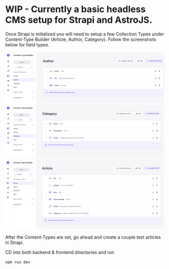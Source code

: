 # WIP - Currently a basic headless CMS setup for Strapi and AstroJS.

Once Strapi is initialized you will need to setup a few Collection Types under Content-Type Builder (Article, Author, Category).
Follow the screenshots below for field types. 

![author example](images/author.png)
![category example](images/category.png)
![article example](images/article.png)

After the Content-Types are set, go ahead and create a couple test articles in Strapi.

CD into both backend & frontend directories and run

```
npm run dev
```







